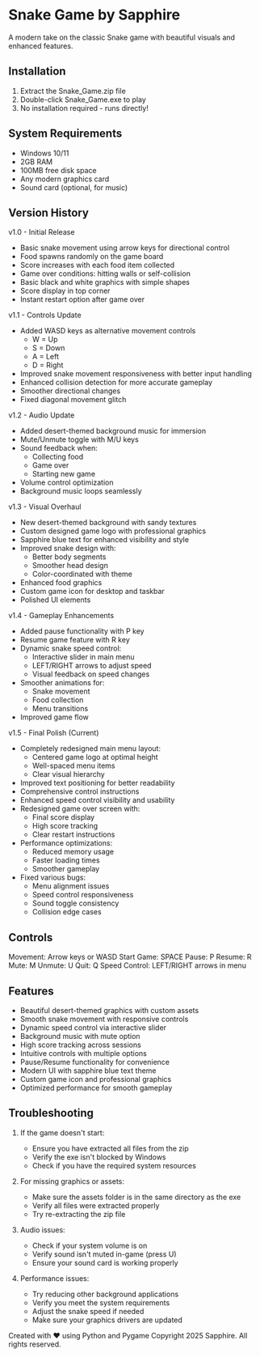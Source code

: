 Snake Game by Sapphire
===================

A modern take on the classic Snake game with beautiful visuals and enhanced features.

Installation
-----------
1. Extract the Snake_Game.zip file
2. Double-click Snake_Game.exe to play
3. No installation required - runs directly!

System Requirements
-----------------
- Windows 10/11
- 2GB RAM
- 100MB free disk space
- Any modern graphics card
- Sound card (optional, for music)

Version History
--------------

v1.0 - Initial Release
- Basic snake movement using arrow keys for directional control
- Food spawns randomly on the game board
- Score increases with each food item collected
- Game over conditions: hitting walls or self-collision
- Basic black and white graphics with simple shapes
- Score display in top corner
- Instant restart option after game over

v1.1 - Controls Update
- Added WASD keys as alternative movement controls
  * W = Up
  * S = Down
  * A = Left
  * D = Right
- Improved snake movement responsiveness with better input handling
- Enhanced collision detection for more accurate gameplay
- Smoother directional changes
- Fixed diagonal movement glitch

v1.2 - Audio Update
- Added desert-themed background music for immersion
- Mute/Unmute toggle with M/U keys
- Sound feedback when:
  * Collecting food
  * Game over
  * Starting new game
- Volume control optimization
- Background music loops seamlessly

v1.3 - Visual Overhaul
- New desert-themed background with sandy textures
- Custom designed game logo with professional graphics
- Sapphire blue text for enhanced visibility and style
- Improved snake design with:
  * Better body segments
  * Smoother head design
  * Color-coordinated with theme
- Enhanced food graphics
- Custom game icon for desktop and taskbar
- Polished UI elements

v1.4 - Gameplay Enhancements
- Added pause functionality with P key
- Resume game feature with R key
- Dynamic snake speed control:
  * Interactive slider in main menu
  * LEFT/RIGHT arrows to adjust speed
  * Visual feedback on speed changes
- Smoother animations for:
  * Snake movement
  * Food collection
  * Menu transitions
- Improved game flow

v1.5 - Final Polish (Current)
- Completely redesigned main menu layout:
  * Centered game logo at optimal height
  * Well-spaced menu items
  * Clear visual hierarchy
- Improved text positioning for better readability
- Comprehensive control instructions
- Enhanced speed control visibility and usability
- Redesigned game over screen with:
  * Final score display
  * High score tracking
  * Clear restart instructions
- Performance optimizations:
  * Reduced memory usage
  * Faster loading times
  * Smoother gameplay
- Fixed various bugs:
  * Menu alignment issues
  * Speed control responsiveness
  * Sound toggle consistency
  * Collision edge cases

Controls
--------
Movement: Arrow keys or WASD
Start Game: SPACE
Pause: P
Resume: R
Mute: M
Unmute: U
Quit: Q
Speed Control: LEFT/RIGHT arrows in menu

Features
--------
- Beautiful desert-themed graphics with custom assets
- Smooth snake movement with responsive controls
- Dynamic speed control via interactive slider
- Background music with mute option
- High score tracking across sessions
- Intuitive controls with multiple options
- Pause/Resume functionality for convenience
- Modern UI with sapphire blue text theme
- Custom game icon and professional graphics
- Optimized performance for smooth gameplay

Troubleshooting
--------------
1. If the game doesn't start:
   - Ensure you have extracted all files from the zip
   - Verify the exe isn't blocked by Windows
   - Check if you have the required system resources

2. For missing graphics or assets:
   - Make sure the assets folder is in the same directory as the exe
   - Verify all files were extracted properly
   - Try re-extracting the zip file

3. Audio issues:
   - Check if your system volume is on
   - Verify sound isn't muted in-game (press U)
   - Ensure your sound card is working properly

4. Performance issues:
   - Try reducing other background applications
   - Verify you meet the system requirements
   - Adjust the snake speed if needed
   - Make sure your graphics drivers are updated

Created with ❤️ using Python and Pygame
Copyright 2025 Sapphire. All rights reserved.
